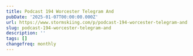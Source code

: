 ```yaml
---
title: Podcast 194 Worcester Telegram And
pubDate: '2025-01-07T00:00:00.000Z'
url: https://www.stormskiing.com/p/podcast-194-worcester-telegram-and
slug: podcast-194-worcester-telegram-and
description: ''
tags: []
changefreq: monthly
---
```


<!-- Add post content below -->
